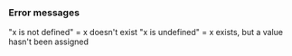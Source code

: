 ### Error messages
"x is not defined" = x doesn't exist
"x is undefined" = x exists, but a value hasn't been assigned
